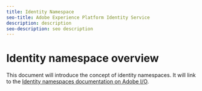 ```yaml
---
title: Identity Namespace
seo-title: Adobe Experience Platform Identity Service
description: description
seo-description: seo description
---
```


# Identity namespace overview

This document will introduce the concept of identity namespaces. It will link to the [Identity namespaces documentation on Adobe I/O](https://www.adobe.io/apis/experienceplatform/home/profile-identity-segmentation/profile-identity-segmentation-services.html#!api-specification/markdown/narrative/technical_overview/identity_namespace_overview/identity_namespace_overview.md).
